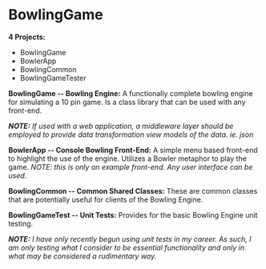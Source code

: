 # BowlingGame
**4 Projects:**
* BowlingGame
* BowlerApp
* BowlingCommon
* BowlingGameTester

**BowlingGame -- Bowling Engine:** 
A functionally complete bowling engine for simulating a 10 pin game.  Is a class library that can be used with any front-end. 

***NOTE:*** *If used with a web application, a middleware layer should be employed to provide data transformation view models of the data.  ie. json*

**BowlerApp -- Console Bowling Front-End:** 
A simple menu based front-end to highlight the use of the engine.  Utilizes a Bowler metaphor to play the game.  *NOTE: this is only an example front-end.  Any user interface can be used.*

**BowlingCommon -- Common Shared Classes:**  These are common classes that are potentially useful for clients of the Bowling Engine.

**BowlingGameTest -- Unit Tests:**  Provides for the basic Bowling Engine unit testing.  

***NOTE:*** *I have only recently begun using unit tests in my career.  As such, I am only testing what I consider to be essential functionality and only in what may be considered a rudimentary way.*
